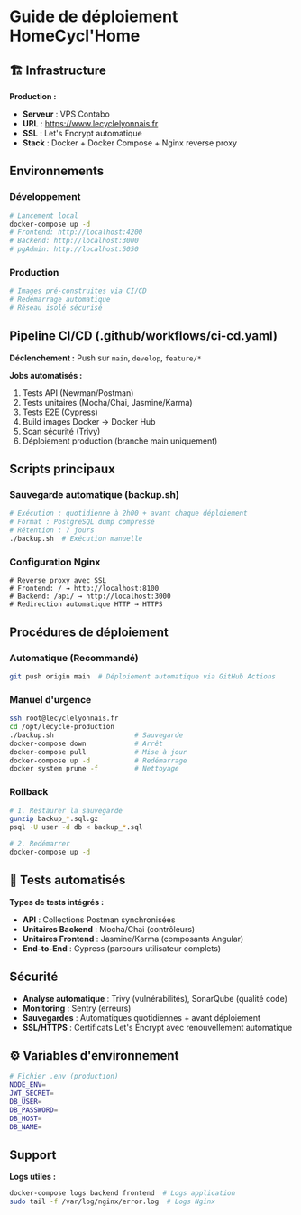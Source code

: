 # Guide de déploiement HomeCycl'Home

## 🏗️ Infrastructure

**Production :**
- **Serveur** : VPS Contabo 
- **URL** : https://www.lecyclelyonnais.fr
- **SSL** : Let's Encrypt automatique
- **Stack** : Docker + Docker Compose + Nginx reverse proxy

## Environnements

### Développement
```bash
# Lancement local
docker-compose up -d
# Frontend: http://localhost:4200
# Backend: http://localhost:3000
# pgAdmin: http://localhost:5050
```

### Production
```bash
# Images pré-construites via CI/CD
# Redémarrage automatique
# Réseau isolé sécurisé
```

##  Pipeline CI/CD (.github/workflows/ci-cd.yaml)

**Déclenchement :** Push sur `main`, `develop`, `feature/*`

**Jobs automatisés :**
1. Tests API (Newman/Postman)
2. Tests unitaires (Mocha/Chai, Jasmine/Karma)
3. Tests E2E (Cypress)
4. Build images Docker → Docker Hub
5. Scan sécurité (Trivy)
6. Déploiement production (branche main uniquement)

##  Scripts principaux

### Sauvegarde automatique (backup.sh)
```bash
# Exécution : quotidienne à 2h00 + avant chaque déploiement
# Format : PostgreSQL dump compressé
# Rétention : 7 jours
./backup.sh  # Exécution manuelle
```

### Configuration Nginx
```nginx
# Reverse proxy avec SSL
# Frontend: / → http://localhost:8100
# Backend: /api/ → http://localhost:3000
# Redirection automatique HTTP → HTTPS
```

##  Procédures de déploiement

### Automatique (Recommandé)
```bash
git push origin main  # Déploiement automatique via GitHub Actions
```

### Manuel d'urgence
```bash
ssh root@lecyclelyonnais.fr
cd /opt/lecycle-production
./backup.sh                    # Sauvegarde
docker-compose down            # Arrêt
docker-compose pull            # Mise à jour
docker-compose up -d           # Redémarrage
docker system prune -f         # Nettoyage
```

### Rollback
```bash
# 1. Restaurer la sauvegarde
gunzip backup_*.sql.gz
psql -U user -d db < backup_*.sql

# 2. Redémarrer
docker-compose up -d
```

## 🔧 Tests automatisés

**Types de tests intégrés :**
- **API** : Collections Postman synchronisées
- **Unitaires Backend** : Mocha/Chai (contrôleurs)
- **Unitaires Frontend** : Jasmine/Karma (composants Angular)
- **End-to-End** : Cypress (parcours utilisateur complets)


##  Sécurité

- **Analyse automatique** : Trivy (vulnérabilités), SonarQube (qualité code)
- **Monitoring** : Sentry (erreurs)
- **Sauvegardes** : Automatiques quotidiennes + avant déploiement
- **SSL/HTTPS** : Certificats Let's Encrypt avec renouvellement automatique

## ⚙️ Variables d'environnement

```bash
# Fichier .env (production)
NODE_ENV=
JWT_SECRET=
DB_USER=
DB_PASSWORD=
DB_HOST=
DB_NAME=
```

## Support

**Logs utiles :**
```bash
docker-compose logs backend frontend  # Logs application
sudo tail -f /var/log/nginx/error.log  # Logs Nginx
```
